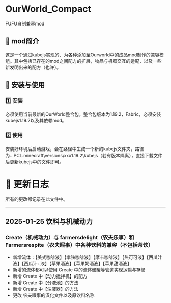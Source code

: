 # OurWorld_Compact
FUFU自制兼容mod

## 📌 mod简介
这是一个通过kubejs实现的、为各种添加至Ourworld中的成品mod制作的兼容模组。其中包括已存在的mod之间配方的扩展，物品与机器交互的适配，以及一些新发明出来的配方（也许）。

## 🔧 安装与使用
### 1️⃣ **安装**
必须使用当前最新的OurWorld整合包。整合包版本为1.19.2，Fabric，必须安装kubejs1.19.2以及其依赖mod。
### 2️⃣ **使用**
安装好环境后启动游戏，会在路径中生成一个新的kubejs文件夹，路径为...PCL\.minecraft\versions\xxx1.19.2\kubejs（若有版本隔离），直接下载文件后更新kubejs中的文件即可。

# 📝 更新日志

所有的更改都记录在此文件中。

---

## 2025-01-25 饮料与机械动力
### Create（机械动力）与 farmersdelight（农夫乐事）和 Farmersrespite（农夫暇事）中各种饮料的兼容（不包括茶饮）
- 新增流体：【美式咖啡液】【拿铁咖啡液】【摩卡咖啡液】【热可可液】【西瓜汁液】【西瓜汁+液】【苹果酒液】【苹果奶酒液】【苹果甜酒液】
- 新增的流体都可以使用 Create 中的流体储罐等管道实现运输与存储
- 新增 Create 中【动力搅拌机】的配方
- 新增 Create 中【分液池】的方法
- 新增 Create 中【注液器】的方法
- 更改 农夫暇事的汉化文件以及原饮料名称
